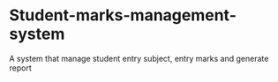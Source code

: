 # Student-marks-management-system
A system that manage student entry subject, entry marks and generate report 
